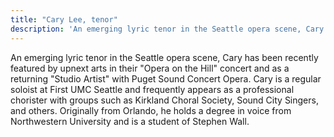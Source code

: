 ```yaml
---
title: "Cary Lee, tenor"
description: 'An emerging lyric tenor in the Seattle opera scene, Cary has been recently featured by upnext arts in their "Opera on the Hill" concert and as a returning "Studio Artist" with Puget Sound Concert Opera. Cary is a regular soloist at First UMC Seattle and frequently appears as a professional chorister with groups such as Kirkland Choral Society, Sound City Singers, and others. Originally from Orlando, he holds a degree in voice from Northwestern University and is a student of Stephen Wall.'
---
```


An emerging lyric tenor in the Seattle opera scene, Cary has been recently featured by upnext arts in their "Opera on the Hill" concert and as a returning "Studio Artist" with Puget Sound Concert Opera. Cary is a regular soloist at First UMC Seattle and frequently appears as a professional chorister with groups such as Kirkland Choral Society, Sound City Singers, and others. Originally from Orlando, he holds a degree in voice from Northwestern University and is a student of Stephen Wall.
